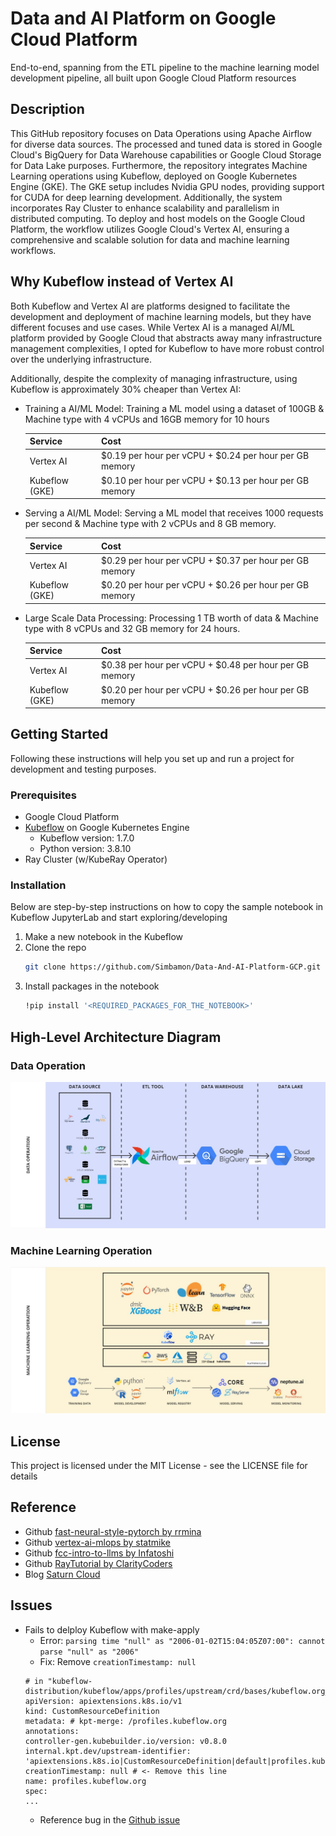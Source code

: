 # Data and AI Platform on Google Cloud Platform

End-to-end, spanning from the ETL pipeline to the machine learning model development pipeline, all built upon Google Cloud Platform resources

## Description

This GitHub repository focuses on Data Operations using Apache Airflow for diverse data sources. The processed and tuned data is stored in Google Cloud's BigQuery for Data Warehouse capabilities or Google Cloud Storage for Data Lake purposes. Furthermore, the repository integrates Machine Learning operations using Kubeflow, deployed on Google Kubernetes Engine (GKE). The GKE setup includes Nvidia GPU nodes, providing support for CUDA for deep learning development. Additionally, the system incorporates Ray Cluster to enhance scalability and parallelism in distributed computing. To deploy and host models on the Google Cloud Platform, the workflow utilizes Google Cloud's Vertex AI, ensuring a comprehensive and scalable solution for data and machine learning workflows.

## Why Kubeflow instead of Vertex AI

Both Kubeflow and Vertex AI are platforms designed to facilitate the development and deployment of machine learning models, but they have different focuses and use cases. While Vertex AI is a managed AI/ML platform provided by Google Cloud that abstracts away many infrastructure management complexities, I opted for Kubeflow to have more robust control over the underlying infrastructure.

Additionally, despite the complexity of managing infrastructure, using Kubeflow is approximately 30% cheaper than Vertex AI:
- Training a AI/ML Model: Training a ML model using a dataset of 100GB & Machine type with 4 vCPUs and 16GB memory for 10 hours

   | Service | Cost |
   | --- | --- |
   | Vertex AI | $0.19 per hour per vCPU + $0.24 per hour per GB memory|
   | Kubeflow (GKE) | $0.10 per hour per vCPU + $0.13 per hour per GB memory|

- Serving a AI/ML Model: Serving a ML model that receives 1000 requests per second & Machine type with 2 vCPUs and 8 GB memory.

   | Service | Cost |
   | --- | --- |
   | Vertex AI | $0.29 per hour per vCPU + $0.37 per hour per GB memory|
   | Kubeflow (GKE) | $0.20 per hour per vCPU + $0.26 per hour per GB memory|

- Large Scale Data Processing: Processing 1 TB worth of data & Machine type with 8 vCPUs and 32 GB memory for 24 hours.

   | Service | Cost |
   | --- | --- |
   | Vertex AI | $0.38 per hour per vCPU + $0.48 per hour per GB memory|
   | Kubeflow (GKE) | $0.20 per hour per vCPU + $0.26 per hour per GB memory|

## Getting Started

Following these instructions will help you set up and run a project for development and testing purposes. 

### Prerequisites

* Google Cloud Platform
* [Kubeflow](https://github.com/googlecloudplatform/kubeflow-distribution) on Google Kubernetes Engine
    - Kubeflow version: 1.7.0
    - Python version: 3.8.10
* Ray Cluster (w/KubeRay Operator)

### Installation

Below are step-by-step instructions on how to copy the sample notebook in Kubeflow JupyterLab and start exploring/developing

1. Make a new notebook in the Kubeflow
2. Clone the repo
   ```sh
   git clone https://github.com/Simbamon/Data-And-AI-Platform-GCP.git
   ```
3. Install packages in the notebook
   ```sh
   !pip install '<REQUIRED_PACKAGES_FOR_THE_NOTEBOOK>'
   ```

## High-Level Architecture Diagram
### Data Operation
![DataOps](./images/dataops-flowchart.jpg)
### Machine Learning Operation
![MLOps](./images/mlops-flowchart.jpg)
## License

This project is licensed under the MIT License - see the LICENSE file for details

## Reference

* Github [fast-neural-style-pytorch by rrmina](https://github.com/rrmina/fast-neural-style-pytorch)
* Github [vertex-ai-mlops by statmike](https://github.com/statmike/vertex-ai-mlops)
* Github [fcc-intro-to-llms by Infatoshi](https://github.com/Infatoshi/fcc-intro-to-llms)
* Github [RayTutorial by ClarityCoders](https://github.com/ClarityCoders/RayTutorial/tree/master)
* Blog [Saturn Cloud](https://saturncloud.io/blog/getting-started-with-ray-clusters/)

## Issues

* Fails to delploy Kubeflow with make-apply
   - Error: `parsing time "null" as "2006-01-02T15:04:05Z07:00": cannot parse "null" as "2006"`
   - Fix: Remove `creationTimestamp: null`
   ```
   # in "kubeflow-distribution/kubeflow/apps/profiles/upstream/crd/bases/kubeflow.org_profiles.yaml"
   apiVersion: apiextensions.k8s.io/v1
   kind: CustomResourceDefinition
   metadata: # kpt-merge: /profiles.kubeflow.org
   annotations:
   controller-gen.kubebuilder.io/version: v0.8.0
   internal.kpt.dev/upstream-identifier: 'apiextensions.k8s.io|CustomResourceDefinition|default|profiles.kubeflow.org'
   creationTimestamp: null # <- Remove this line
   name: profiles.kubeflow.org
   spec:
   ...
   ```
   - Reference bug in the [Github issue](https://github.com/kubeflow/kubeflow/issues/7041)
